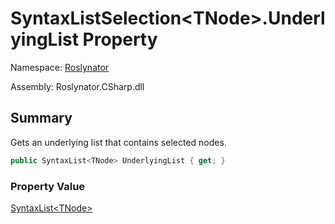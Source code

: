 # SyntaxListSelection\<TNode>\.UnderlyingList Property

Namespace: [Roslynator](../../README.md)

Assembly: Roslynator\.CSharp\.dll

## Summary

Gets an underlying list that contains selected nodes\.

```csharp
public SyntaxList<TNode> UnderlyingList { get; }
```

### Property Value

[SyntaxList\<TNode>](https://docs.microsoft.com/en-us/dotnet/api/microsoft.codeanalysis.syntaxlist-1)

